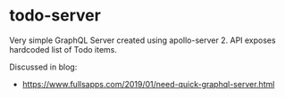 # todo-server

Very simple GraphQL Server created using apollo-server 2. API exposes hardcoded list of Todo items.

Discussed in blog:

- https://www.fullsapps.com/2019/01/need-quick-graphql-server.html
